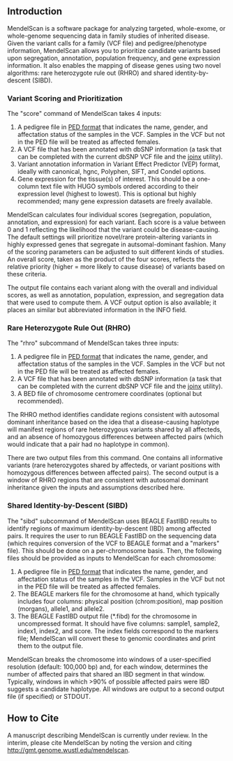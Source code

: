 ## Introduction ##

MendelScan is a software package for analyzing targeted, whole-exome, or whole-genome sequencing data in family studies of inherited disease. Given the variant calls for a family (VCF file) and pedigree/phenotype information, MendelScan allows you to prioritize candidate variants based upon segregation, annotation, population frequency, and gene expression information. It also enables the mapping of disease genes using two novel algorithms: rare heterozygote rule out (RHRO) and shared identity-by-descent (SIBD).

### Variant Scoring and Prioritization ###

The "score" command of MendelScan takes 4 inputs:

1. A pedigree file in [PED format][PED] that indicates the name, gender, and affectation status of the samples in the VCF. Samples in the VCF but not in the PED file will be treated as affected females.
2. A VCF file that has been annotated with dbSNP information (a task that can be completed with the current dbSNP VCF file and the [joinx][] utility).
3. Variant annotation information in Variant Effect Predictor (VEP) format, ideally with canonical, hgnc, Polyphen, SIFT, and Condel options.
4. Gene expression for the tissue(s) of interest. This should be a one-column text file with HUGO symbols ordered according to their expression level (highest to lowest). This is optional but highly recommended; many gene expression datasets are freely available.

MendelScan calculates four individual scores (segregation, population, annotation, and expression) for each variant. Each score is a value between 0 and 1 reflecting the likelihood that the variant could be disease-causing. The default settings will prioritize novel/rare protein-altering variants in highly expressed genes that segregate in autsomal-dominant fashion. Many of the scoring parameters can be adjusted to suit different kinds of studies. An overall score, taken as the product of the four scores, reflects the relative priority (higher = more likely to cause disease) of variants based on these criteria.

The output file contains each variant along with the overall and individual scores, as well as annotation, population, expression, and segregation data that were used to compute them. A VCF output option is also available; it places an similar but abbreviated information in the INFO field.

### Rare Heterozygote Rule Out (RHRO) ###

The "rhro" subcommand of MendelScan takes three inputs:

1. A pedigree file in [PED format][PED] that indicates the name, gender, and affectation status of the samples in the VCF. Samples in the VCF but not in the PED file will be treated as affected females.
2. A VCF file that has been annotated with dbSNP information (a task that can be completed with the current dbSNP VCF file and the [joinx][] utility).
3. A BED file of chromosome centromere coordinates (optional but recommended).

The RHRO method identifies candidate regions consistent with autosomal dominant inheritance based on the idea that a disease-causing haplotype will manifest regions of rare heterozygous variants shared by all affecteds, and an absence of homozygous differences between affected pairs (which would indicate that a pair had no haplotype in common).

There are two output files from this command. One contains all informative variants (rare heterozygotes shared by affecteds, or variant positions with homozygous differences between affected pairs). The second output is a window of RHRO regions that are consistent with autosomal dominant inheritance given the inputs and assumptions described here.

### Shared Identity-by-Descent (SIBD) ###

The "sibd" subcommand of MendelScan uses BEAGLE FastIBD results to identify regions of maximum identity-by-descent (IBD) among affected pairs. It requires the user to run BEAGLE FastIBD on the sequencing data (which requires conversion of the VCF to BEAGLE format and a "markers" file). This should be done on a per-chromosome basis. Then, the following files should be provided as inputs to MendelScan for each chromosome:

1. A pedigree file in [PED format][PED] that indicates the name, gender, and affectation status of the samples in the VCF. Samples in the VCF but not in the PED file will be treated as affected females.
2. The BEAGLE markers file for the chromosome at hand, which typically includes four columns: physical position (chrom:position), map position (morgans), allele1, and allele2.
3. The BEAGLE FastIBD output file (*.fibd) for the chromosome in uncompressed format. It should have five columns: sample1, sample2, index1, index2, and score. The index fields correspond to the markers file; MendelScan will convert these to genomic coordinates and print them to the output file.

MendelScan breaks the chromosome into windows of a user-specified resolution (default: 100,000 bp) and, for each window, determines the number of affected pairs that shared an IBD segment in that window. Typically, windows in which >90% of possible affected pairs were IBD suggests a candidate haplotype. All windows are output to a second output file (if specified) or STDOUT.

## How to Cite ##

A manuscript describing MendelScan is currently under review. In the interim, please cite MendelScan by noting the version and citing http://gmt.genome.wustl.edu/mendelscan.

[joinx]: http://gmt.genome.wustl.edu/joinx
[PED]: http://pngu.mgh.harvard.edu/~purcell/plink/data.shtml#ped
